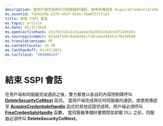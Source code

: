 ```yaml
---
description: 當用戶端完成與任何伺服器的通訊，或使用傳遞至 AcquireCredentialsHandle 函式的其他認證完成時，用戶端必須呼叫 FreeCredentialsHandle 函數。
ms.assetid: fa943e9b-d379-441f-8c6e-f0a0f5f7f1a3
title: 結束 SSPI 會話
ms.topic: article
ms.date: 05/31/2018
ms.openlocfilehash: cb1fdc51ba1c31ae4ac8abb52c6d4c4372a9d161
ms.sourcegitcommit: 831e8f3db78ab820e1710cede244553c70e50500
ms.translationtype: MT
ms.contentlocale: zh-TW
ms.lasthandoff: 01/07/2021
ms.locfileid: "103690143"
---
```

# <a name="ending-an-sspi-session"></a>結束 SSPI 會話

在用戶端和伺服器完成通訊之後，雙方都會以各自的內容控制碼呼叫 [**DeleteSecurityCoNtext**](/windows/desktop/api/Sspi/nf-sspi-deletesecuritycontext) 函式。 當用戶端完成與任何伺服器的通訊，或使用傳遞至 [**AcquireCredentialsHandle**](/windows/win32/api/sspi/nf-sspi-acquirecredentialshandlea) 函式的其他認證完成時，用戶端必須呼叫 [**FreeCredentialsHandle**](/windows/desktop/api/Sspi/nf-sspi-freecredentialshandle) 函數。 當伺服器準備好要關閉並卸載 DLL 之前，伺服器必須呼叫 **DeleteSecurityCoNtext**。

 

 
